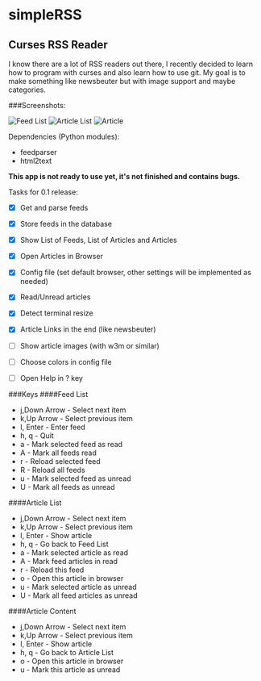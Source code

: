 # simpleRSS
## Curses RSS Reader

I know there are a lot of RSS readers out there, I recently decided to learn how to program with curses and also learn how to use git.
My goal is to make something like newsbeuter but with image support and maybe categories.

###Screenshots:

![Feed List](http://i.imgur.com/tAOYBzJ.png)
![Article List](http://i.imgur.com/nYcQldL.png)
![Article](http://i.imgur.com/S9ivkCW.png)

Dependencies (Python modules):
  * feedparser
  * html2text


**This app is not ready to use yet, it's not finished and contains bugs.**

Tasks for 0.1 release:
- [x] Get and parse feeds
- [x] Store feeds in the database
- [x] Show List of Feeds, List of Articles and Articles
- [x] Open Articles in Browser
- [x] Config file (set default browser, other settings will be implemented as needed)
- [x] Read/Unread articles
- [x] Detect terminal resize
- [x] Article Links in the end (like newsbeuter)
- [ ] Show article images (with w3m or similar)
- [ ] Choose colors in config file
- [ ] Open Help in ? key


###Keys
####Feed List
* j,Down Arrow - Select next item
* k,Up Arrow	 - Select previous item
* l, Enter	 - Enter feed
* h, q		 - Quit
* a			 - Mark selected feed as read
* A			 - Mark all feeds read
* r			 - Reload selected feed
* R			 - Reload all feeds
* u			 - Mark selected feed as unread
* U			 - Mark all feeds as unread

####Article List
* j,Down Arrow - Select next item
* k,Up Arrow	 - Select previous item
* l, Enter	 - Show article
* h, q		 - Go back to Feed List
* a			 - Mark selected article as read
* A			 - Mark feed articles in read
* r			 - Reload this feed
* o			 - Open this article in browser
* u			 - Mark selected article as unread
* U			 - Mark all feed articles as unread

####Article Content
* j,Down Arrow - Select next item
* k,Up Arrow	 - Select previous item
* l, Enter	 - Show article
* h, q		 - Go back to Article List
* o			 - Open this article in browser
* u			 - Mark this article as unread
